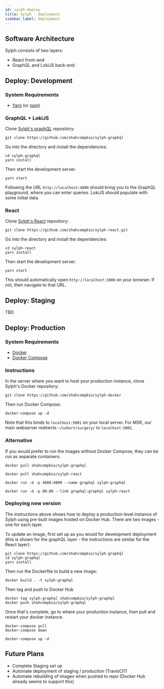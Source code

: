 ```yaml
---
id: sylph-deploy
title: Sylph - Deployment
sidebar_label: Deployment
---
```


## Software Architecture

Sylph consists of two layers:

- React front-end
- GraphQL and LokiJS back-end

## Deploy: Development

### System Requirements

- [Yarn](https://yarnpkg.com/en/) (or [npm](https://www.npmjs.com/))

### GraphQL + LokiJS

Clone [Sylph's graphQL](https://github.com/shahcompbio/sylph-graphql) repository:

```
git clone https://github.com/shahcompbio/sylph-graphql
```

Go into the directory and install the dependencies:

```
cd sylph-graphql
yarn install
```

Then start the development server.

```
yarn start
```

Following the URL `http://localhost:4000` should bring you to the GraphQL playground, where you can enter queries. LokiJS should populate with some initial data.

### React

Clone [Sylph's React](https://github.com/shahcompbio/sylph-react) repository:

```
git clone https://github.com/shahcompbio/sylph-react.git
```

Go into the directory and install the dependencies:

```
cd sylph-react
yarn install
```

Then start the development server.

```
yarn start
```

This should automatically open `http://localhost:3000` on your browser. If not, then navigate to that URL.

## Deploy: Staging

TBD

## Deploy: Production

### System Requirements

- [Docker](https://docker.com)
- [Docker Compose](https://docs.docker.com/compose/)

### Instructions

In the server where you want to host your production instance, clone Sylph's Docker repository:

```
git clone https://github.com/shahcompbio/sylph-docker
```

Then run Docker Compose:

```
docker-compose up -d
```

Note that this binds to `localhost:5001` on your local server. For MSK, our main webserver redirects `~/cohort/surgery/` to `localhost:5001`.

### Alternative

If you would prefer to run the images without Docker Compose, they can be run as separate containers:

```
docker pull shahcompbio/sylph-graphql

docker pull shahcompbio/sylph-react

docker run -d -p 4000:4000 --name graphql sylph-graphql

docker run -d -p 80:80 --link graphql:graphql sylph-react
```

### Deploying new version

The instructions above shows how to deploy a production-level instance of Sylph using pre-built images hosted on Docker Hub. There are two images - one for each layer.

To update an image, first set up as you would for development deployment (this is shown for the graphQL layer - the instructions are similar for the React layer):

```
git clone https://github.com/shahcompbio/sylph-graphql
cd sylph-graphql
yarn install
```

Then run the Dockerfile to build a new image:

```
docker build . -t sylph-graphql
```

Then tag and push to Docker Hub

```
docker tag sylph-graphql shahcompbio/sylph-graphql
docker push shahcompbio/sylph-graphql
```

Once that's complete, go to where your production instance, then pull and restart your docker instance.

```
docker-compose pull
docker-compose down

docker-compose up -d
```

## Future Plans

- Complete Staging set up
- Automate deployment of staging / production (TravisCI?)
- Automate rebuilding of images when pushed to repo (Docker Hub already seems to support this)
